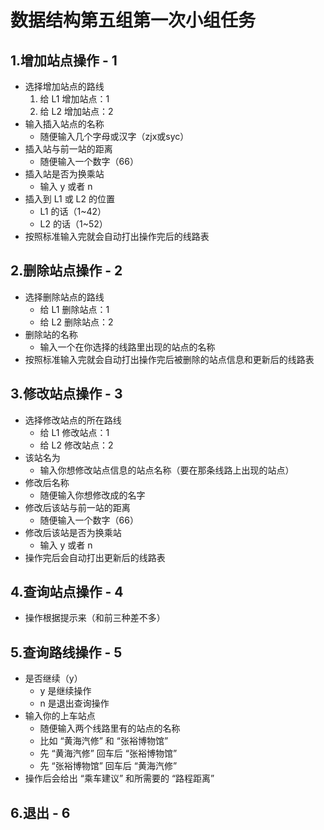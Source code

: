 # 数据结构第五组第一次小组任务

## 1.增加站点操作 - 1

- 选择增加站点的路线
  1. 给 L1 增加站点：1
  2. 给 L2 增加站点：2
- 输入插入站点的名称
  - 随便输入几个字母或汉字（zjx或syc）
- 插入站与前一站的距离
  - 随便输入一个数字（66）
- 插入站是否为换乘站
  - 输入 y 或者 n
- 插入到 L1 或 L2 的位置
  - L1 的话（1~42）
  - L2 的话（1~52）
- 按照标准输入完就会自动打出操作完后的线路表

## 2.删除站点操作 - 2

- 选择删除站点的路线
  - 给 L1 删除站点：1
  - 给 L2 删除站点：2
- 删除站的名称
  - 输入一个在你选择的线路里出现的站点的名称
- 按照标准输入完就会自动打出操作完后被删除的站点信息和更新后的线路表

## 3.修改站点操作 - 3

- 选择修改站点的所在路线
  - 给 L1 修改站点：1
  - 给 L2 修改站点：2
- 该站名为
  - 输入你想修改站点信息的站点名称（要在那条线路上出现的站点）
- 修改后名称
  - 随便输入你想修改成的名字
- 修改后该站与前一站的距离
  - 随便输入一个数字（66）
- 修改后该站是否为换乘站
  - 输入 y 或者 n
- 操作完后会自动打出更新后的线路表

## 4.查询站点操作 - 4

- 操作根据提示来（和前三种差不多）

## 5.查询路线操作 - 5

- 是否继续（y）
  - y 是继续操作
  - n 是退出查询操作
- 输入你的上车站点
  - 随便输入两个线路里有的站点的名称
  - 比如 “黄海汽修” 和 “张裕博物馆”
  - 先 “黄海汽修” 回车后 “张裕博物馆”
  - 先 “张裕博物馆” 回车后 “黄海汽修”
- 操作后会给出 “乘车建议” 和所需要的 “路程距离”

## 6.退出 - 6



